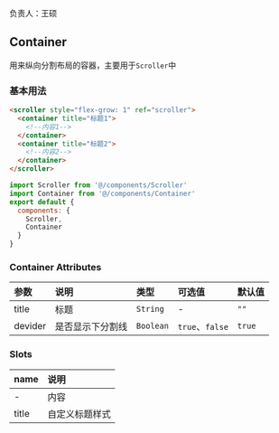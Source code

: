 负责人：王硕
## Container
用来纵向分割布局的容器，主要用于`Scroller`中

### 基本用法
``` html
<scroller style="flex-grow: 1" ref="scroller">
  <container title="标题1">
    <!--内容1-->
  </container>
  <container title="标题2">
    <!--内容2-->
  </container>
</scroller>
```
```js
import Scroller from '@/components/Scroller'
import Container from '@/components/Container'
export default {
  components: {
    Scroller,
    Container
  }
}
```

### Container Attributes

|参数|说明|类型|可选值|默认值|
|:-----|:-----|:-----|:-----|:-----|
|title|标题|`String`|-|`""`|
|devider|是否显示下分割线|`Boolean`|`true`、`false`|`true`|


### Slots

|name|说明|
|:-----|:-----|
|-|内容|
|title|自定义标题样式|










